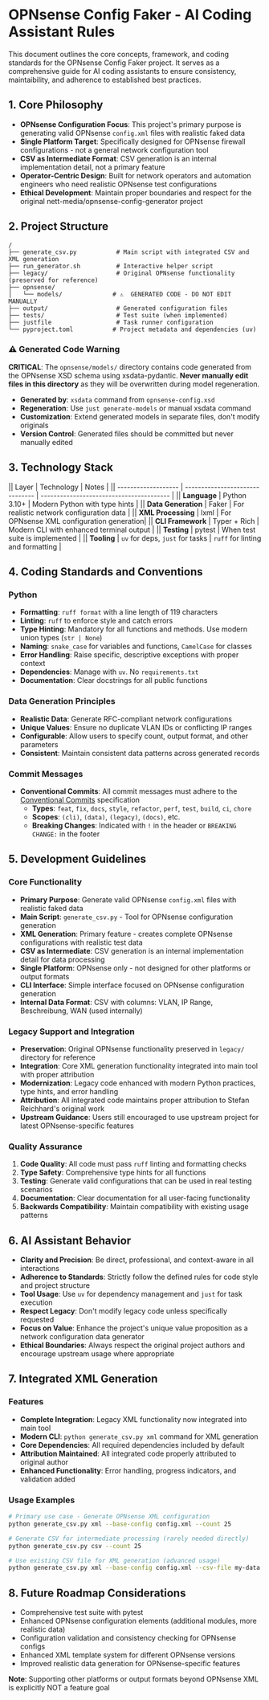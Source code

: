 # OPNsense Config Faker - AI Coding Assistant Rules

This document outlines the core concepts, framework, and coding standards for the OPNsense Config Faker project. It serves as a comprehensive guide for AI coding assistants to ensure consistency, maintaibility, and adherence to established best practices.

## 1. Core Philosophy

- **OPNsense Configuration Focus**: This project's primary purpose is generating valid OPNsense `config.xml` files with realistic faked data
- **Single Platform Target**: Specifically designed for OPNsense firewall configurations - not a general network configuration tool
- **CSV as Intermediate Format**: CSV generation is an internal implementation detail, not a primary feature
- **Operator-Centric Design**: Built for network operators and automation engineers who need realistic OPNsense test configurations
- **Ethical Development**: Maintain proper boundaries and respect for the original nett-media/opnsense-config-generator project

## 2. Project Structure

```text
/
├── generate_csv.py           # Main script with integrated CSV and XML generation
├── run_generator.sh          # Interactive helper script
├── legacy/                   # Original OPNsense functionality (preserved for reference)
├── opnsense/
│   └── models/              # ⚠️  GENERATED CODE - DO NOT EDIT MANUALLY
├── output/                   # Generated configuration files
├── tests/                    # Test suite (when implemented)
├── justfile                  # Task runner configuration
└── pyproject.toml           # Project metadata and dependencies (uv)
```

### ⚠️ Generated Code Warning

**CRITICAL**: The `opnsense/models/` directory contains code generated from the OPNsense XSD schema using xsdata-pydantic. **Never manually edit files in this directory** as they will be overwritten during model regeneration.

- **Generated by**: `xsdata` command from `opnsense-config.xsd`
- **Regeneration**: Use `just generate-models` or manual xsdata command
- **Customization**: Extend generated models in separate files, don't modify originals
- **Version Control**: Generated files should be committed but never manually edited

## 3. Technology Stack

|| Layer | Technology | Notes |
|| \------------------- | ------------------------------- | ---------------------------------------- |
|| **Language** | Python 3.10+ | Modern Python with type hints |
|| **Data Generation** | Faker | For realistic network configuration data |
|| **XML Processing** | lxml | For OPNsense XML configuration generation|
|| **CLI Framework** | Typer + Rich | Modern CLI with enhanced terminal output |
|| **Testing** | pytest | When test suite is implemented |
|| **Tooling** | `uv` for deps, `just` for tasks | `ruff` for linting and formatting |

## 4. Coding Standards and Conventions

### Python

- **Formatting**: `ruff format` with a line length of 119 characters
- **Linting**: `ruff` to enforce style and catch errors
- **Type Hinting**: Mandatory for all functions and methods. Use modern union types (`str | None`)
- **Naming**: `snake_case` for variables and functions, `CamelCase` for classes
- **Error Handling**: Raise specific, descriptive exceptions with proper context
- **Dependencies**: Manage with `uv`. No `requirements.txt`
- **Documentation**: Clear docstrings for all public functions

### Data Generation Principles

- **Realistic Data**: Generate RFC-compliant network configurations
- **Unique Values**: Ensure no duplicate VLAN IDs or conflicting IP ranges
- **Configurable**: Allow users to specify count, output format, and other parameters
- **Consistent**: Maintain consistent data patterns across generated records

### Commit Messages

- **Conventional Commits**: All commit messages must adhere to the [Conventional Commits](https://www.conventionalcommits.org) specification
  - **Types**: `feat`, `fix`, `docs`, `style`, `refactor`, `perf`, `test`, `build`, `ci`, `chore`
  - **Scopes**: `(cli)`, `(data)`, `(legacy)`, `(docs)`, etc.
  - **Breaking Changes**: Indicated with `!` in the header or `BREAKING CHANGE:` in the footer

## 5. Development Guidelines

### Core Functionality

- **Primary Purpose**: Generate valid OPNsense `config.xml` files with realistic faked data
- **Main Script**: `generate_csv.py` - Tool for OPNsense configuration generation
- **XML Generation**: Primary feature - creates complete OPNsense configurations with realistic test data
- **CSV as Intermediate**: CSV generation is an internal implementation detail for data processing
- **Single Platform**: OPNsense only - not designed for other platforms or output formats
- **CLI Interface**: Simple interface focused on OPNsense configuration generation
- **Internal Data Format**: CSV with columns: VLAN, IP Range, Beschreibung, WAN (used internally)

### Legacy Support and Integration

- **Preservation**: Original OPNsense functionality preserved in `legacy/` directory for reference
- **Integration**: Core XML generation functionality integrated into main tool with proper attribution
- **Modernization**: Legacy code enhanced with modern Python practices, type hints, and error handling
- **Attribution**: All integrated code maintains proper attribution to Stefan Reichhard's original work
- **Upstream Guidance**: Users still encouraged to use upstream project for latest OPNsense-specific features

### Quality Assurance

1. **Code Quality**: All code must pass `ruff` linting and formatting checks
2. **Type Safety**: Comprehensive type hints for all functions
3. **Testing**: Generate valid configurations that can be used in real testing scenarios
4. **Documentation**: Clear documentation for all user-facing functionality
5. **Backwards Compatibility**: Maintain compatibility with existing usage patterns

## 6. AI Assistant Behavior

- **Clarity and Precision**: Be direct, professional, and context-aware in all interactions
- **Adherence to Standards**: Strictly follow the defined rules for code style and project structure
- **Tool Usage**: Use `uv` for dependency management and `just` for task execution
- **Respect Legacy**: Don't modify legacy code unless specifically requested
- **Focus on Value**: Enhance the project's unique value proposition as a network configuration data generator
- **Ethical Boundaries**: Always respect the original project authors and encourage upstream usage where appropriate

## 7. Integrated XML Generation

### Features

- **Complete Integration**: Legacy XML functionality now integrated into main tool
- **Modern CLI**: `python generate_csv.py xml` command for XML generation
- **Core Dependencies**: All required dependencies included by default
- **Attribution Maintained**: All integrated code properly attributed to original author
- **Enhanced Functionality**: Error handling, progress indicators, and validation added

### Usage Examples

```bash
# Primary use case - Generate OPNsense XML configuration
python generate_csv.py xml --base-config config.xml --count 25

# Generate CSV for intermediate processing (rarely needed directly)
python generate_csv.py csv --count 25

# Use existing CSV file for XML generation (advanced usage)
python generate_csv.py xml --base-config config.xml --csv-file my-data.csv
```

## 8. Future Roadmap Considerations

- Comprehensive test suite with pytest
- Enhanced OPNsense configuration elements (additional modules, more realistic data)
- Configuration validation and consistency checking for OPNsense configs
- Enhanced XML template system for different OPNsense versions
- Improved realistic data generation for OPNsense-specific features

**Note**: Supporting other platforms or output formats beyond OPNsense XML is explicitly NOT a feature goal
